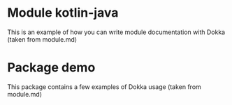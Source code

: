 # Module kotlin-java

This is an example of how you can write module documentation with Dokka (taken from module.md)

# Package demo

This package contains a few examples of Dokka usage (taken from module.md)
